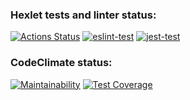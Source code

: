 ### Hexlet tests and linter status:
[![Actions Status](https://github.com/JohnnyEp/frontend-project-lvl2/workflows/hexlet-check/badge.svg)](https://github.com/JohnnyEp/frontend-project-lvl2/actions)
[![eslint-test](https://github.com/JohnnyEp/frontend-project-lvl2/actions/workflows/eslint-test.yml/badge.svg)](https://github.com/JohnnyEp/frontend-project-lvl2/actions/workflows/eslint-test.yml)
[![jest-test](https://github.com/JohnnyEp/frontend-project-lvl2/actions/workflows/jest-test.yml/badge.svg)](https://github.com/JohnnyEp/frontend-project-lvl2/actions/workflows/jest-test.yml)
### CodeClimate status:
[![Maintainability](https://api.codeclimate.com/v1/badges/da96656eb4a5c911c07a/maintainability)](https://codeclimate.com/github/JohnnyEp/frontend-project-lvl2/maintainability)
[![Test Coverage](https://api.codeclimate.com/v1/badges/da96656eb4a5c911c07a/test_coverage)](https://codeclimate.com/github/JohnnyEp/frontend-project-lvl2/test_coverage)
